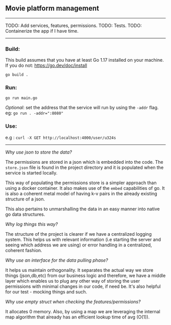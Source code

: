 ## Movie platform management


---

TODO: Add services, features, permissions.
TODO: Tests.
TODO: Containerize the app if I have time.

---

### Build:

This build assumes that you have at least Go 1.17 installed on your machine. If you do not: https://go.dev/doc/install

`go build .`


[//]: # (?just binary or the user should have go preinstalled?)

### Run:

`go run main.go`

*Optional*: set the address that the service will run by using the `-addr` flag. eg: `go run . -addr=":8080"`

### Use:
e.g : `curl -X GET http://localhost:4000/user/u324s`




---

*Why use json to store the data?*

The permissions are stored in a json which is embedded into the code. The `store.json` file is found in the project directory
and it is populated when the service is started locally.

This way of populating the permissions store is a simpler approach than using a docker container. It also makes use of the 
`embed` capabilities of go. It is also a coherent metal model of having k-v pairs in the already existing structure of a json.

This also pertains to unmarshalling the data in an easy manner into native go data structures.

*Why log things this way?*

The structure of the project is clearer if we have a centralized logging system. This helps us
with relevant information (i.e starting the server and seeing which address we are using) or error handling in a centralized, coherent fashion.

*Why use an interface for the data pulling phase?*

It helps us maintain orthogonality. It separates the actual way we store things (json,db,etc) from our
business logic and therefore, we have a middle layer which enables us to plug any other way of storing
the user permissions with minimal changes in our code, if need be. It's also helpful for our test - mocking things and such.

[//]: # (*How do you handle fetching the usernames?*)

[//]: # ()
[//]: # (It's easier for the end-user if we don't throw immediately a 4xx error when he doesn't nail the username)

[//]: # (quite right because of capitalization or spaces. That's why I think it's better to treat the query beforehand and)

[//]: # (compare it to our actual users wo spaces/capitalization.)

*Why use empty struct when checking the features/permissions?*

It allocates 0 memory. Also, by using a map we are leveraging the internal map algorithm that already has an efficient lookup time of avg (O(1)).